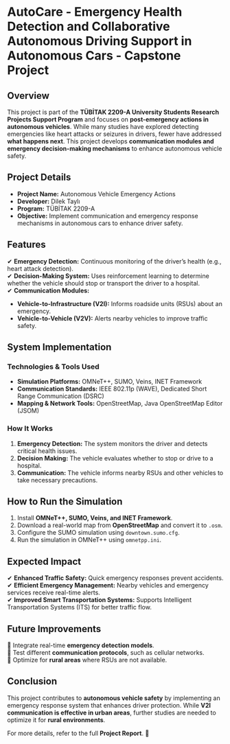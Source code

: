 # AutoCare - Emergency Health Detection and Collaborative Autonomous Driving Support in Autonomous Cars - Capstone Project

## Overview  
This project is part of the **TÜBİTAK 2209-A University Students Research Projects Support Program** and focuses on **post-emergency actions in autonomous vehicles**. While many studies have explored detecting emergencies like heart attacks or seizures in drivers, fewer have addressed **what happens next**. This project develops **communication modules and emergency decision-making mechanisms** to enhance autonomous vehicle safety.

## Project Details  
- **Project Name:** Autonomous Vehicle Emergency Actions  
- **Developer:** Dilek Taylı  
- **Program:** TÜBİTAK 2209-A  
- **Objective:** Implement communication and emergency response mechanisms in autonomous cars to enhance driver safety.

## Features  
✔ **Emergency Detection:** Continuous monitoring of the driver’s health (e.g., heart attack detection).  
✔ **Decision-Making System:** Uses reinforcement learning to determine whether the vehicle should stop or transport the driver to a hospital.  
✔ **Communication Modules:**  
   - **Vehicle-to-Infrastructure (V2I):** Informs roadside units (RSUs) about an emergency.  
   - **Vehicle-to-Vehicle (V2V):** Alerts nearby vehicles to improve traffic safety.  

## System Implementation  
### Technologies & Tools Used  
- **Simulation Platforms:** OMNeT++, SUMO, Veins, INET Framework  
- **Communication Standards:** IEEE 802.11p (WAVE), Dedicated Short Range Communication (DSRC)  
- **Mapping & Network Tools:** OpenStreetMap, Java OpenStreetMap Editor (JSOM)  

### How It Works  
1. **Emergency Detection:** The system monitors the driver and detects critical health issues.  
2. **Decision Making:** The vehicle evaluates whether to stop or drive to a hospital.  
3. **Communication:** The vehicle informs nearby RSUs and other vehicles to take necessary precautions.  

## How to Run the Simulation  
1. Install **OMNeT++, SUMO, Veins, and INET Framework**.  
2. Download a real-world map from **OpenStreetMap** and convert it to `.osm`.  
3. Configure the SUMO simulation using `downtown.sumo.cfg`.  
4. Run the simulation in OMNeT++ using `omnetpp.ini`.  

## Expected Impact  
✔ **Enhanced Traffic Safety:** Quick emergency responses prevent accidents.  
✔ **Efficient Emergency Management:** Nearby vehicles and emergency services receive real-time alerts.  
✔ **Improved Smart Transportation Systems:** Supports Intelligent Transportation Systems (ITS) for better traffic flow.  

## Future Improvements  
🔹 Integrate real-time **emergency detection models**.  
🔹 Test different **communication protocols**, such as cellular networks.  
🔹 Optimize for **rural areas** where RSUs are not available.  

## Conclusion  
This project contributes to **autonomous vehicle safety** by implementing an emergency response system that enhances driver protection. While **V2I communication is effective in urban areas**, further studies are needed to optimize it for **rural environments**.  

For more details, refer to the full **Project Report**. 🚀  
